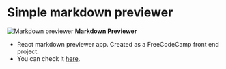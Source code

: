 # Simple markdown previewer

![Markdown previewer](https://user-images.githubusercontent.com/58252790/102714559-5e789380-42e0-11eb-88ab-089d75ed802f.png)
**Markdown Previewer**
- React markdown previewer app. Created as a FreeCodeCamp front end project.
- You can check it [here](https://yusufcmlt.github.io/markdown-previewer/ "here").
